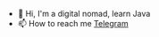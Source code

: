 - 👋 Hi, I'm a digital nomad, learn Java
- 📫 How to reach me <a href="https://t.me/raly31">Telegram</a>

<!---
nuraly031/nuraly031 is a ✨ special ✨ repository because its `README.md` (this file) appears on your GitHub profile.
You can click the Preview link to take a look at your changes.
--->
